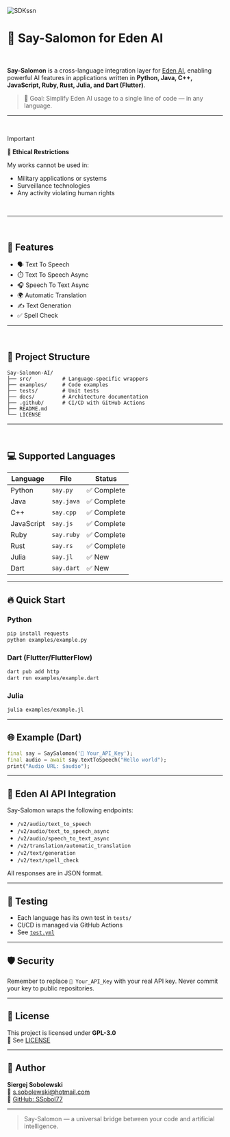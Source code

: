 ![SDKssn](https://github.com/user-attachments/assets/95d4372d-029f-4161-a784-c2a1bd2da8c8)

# 🌊 Say-Salomon for Eden AI

<br>

**Say-Salomon** is a cross-language integration layer for [Eden AI](https://www.edenai.co/), enabling powerful AI features in applications written in **Python, Java, C++, JavaScript, Ruby, Rust, Julia, and Dart (Flutter)**.

> 🎯 Goal: Simplify Eden AI usage to a single line of code — in any language.

---

<br>

> [!IMPORTANT]
> **🚫 Ethical Restrictions**
> 
> My works cannot be used in:
> 
> - Military applications or systems  
> - Surveillance technologies  
> - Any activity violating human rights  

<br>

---

<br>

## 🧠 Features

- 🗣️ Text To Speech  
- ⏱️ Text To Speech Async  
- 🎧 Speech To Text Async  
- 🌍 Automatic Translation  
- ✍️ Text Generation  
- ✅ Spell Check  

---

<br>

## 📁 Project Structure

```
Say-Salomon-AI/
├── src/          # Language-specific wrappers
├── examples/     # Code examples
├── tests/        # Unit tests
├── docs/         # Architecture documentation
├── .github/      # CI/CD with GitHub Actions
├── README.md
└── LICENSE
```

---

<br>

## 💻 Supported Languages

| Language    | File         | Status       |
|-------------|--------------|--------------|
| Python      | `say.py`     | ✅ Complete   |
| Java        | `say.java`   | ✅ Complete   |
| C++         | `say.cpp`    | ✅ Complete   |
| JavaScript  | `say.js`     | ✅ Complete   |
| Ruby        | `say.ruby`   | ✅ Complete   |
| Rust        | `say.rs`     | ✅ Complete   |
| Julia       | `say.jl`     | ✅ New        |
| Dart        | `say.dart`   | ✅ New        |

---

## 🔥 Quick Start

### Python

```bash
pip install requests
python examples/example.py
```

### Dart (Flutter/FlutterFlow)

```bash
dart pub add http
dart run examples/example.dart
```

### Julia

```bash
julia examples/example.jl
```

---

## 🌐 Example (Dart)

```dart
final say = SaySalomon('🔑 Your_API_Key');
final audio = await say.textToSpeech("Hello world");
print("Audio URL: $audio");
```

---

## 🔄 Eden AI API Integration

Say-Salomon wraps the following endpoints:

- `/v2/audio/text_to_speech`
- `/v2/audio/text_to_speech_async`
- `/v2/audio/speech_to_text_async`
- `/v2/translation/automatic_translation`
- `/v2/text/generation`
- `/v2/text/spell_check`

All responses are in JSON format.

---

## 🧪 Testing

- Each language has its own test in `tests/`
- CI/CD is managed via GitHub Actions
- See [`test.yml`](.github/workflows/test.yml)

---

## 🛡 Security

Remember to replace `🔑 Your_API_Key` with your real API key. Never commit your key to public repositories.

---

## 📄 License

This project is licensed under **GPL-3.0**  
📜 See [LICENSE](LICENSE)

---

## 👤 Author

**Siergej Sobolewski**  
📧 [s.sobolewski@hotmail.com](mailto:s.sobolewski@hotmail.com)  
🔗 [GitHub: SSobol77](https://github.com/SSobol77/Say-Salomon-AI)

---

> Say-Salomon — a universal bridge between your code and artificial intelligence.
